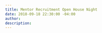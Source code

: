 ```yaml
---
title: Mentor Recruitment Open House Night
date: 2018-09-18 22:30:00 -04:00
author: 
description: 
---
```


